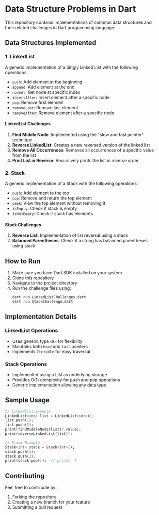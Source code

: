 # Data Structure Problems in Dart

This repository contains implementations of common data structures and their related challenges in Dart programming language.

## Data Structures Implemented

### 1. LinkedList
A generic implementation of a Singly Linked List with the following operations:
- `push`: Add element at the beginning
- `append`: Add element at the end
- `nodeAt`: Get node at specific index
- `insertAfter`: Insert element after a specific node
- `pop`: Remove first element
- `removeLast`: Remove last element
- `removeAfter`: Remove element after a specific node

#### LinkedList Challenges
1. **Find Middle Node**: Implemented using the "slow and fast pointer" technique
2. **Reverse LinkedList**: Creates a new reversed version of the linked list
3. **Remove All Occurrences**: Removes all occurrences of a specific value from the list
4. **Print List in Reverse**: Recursively prints the list in reverse order

### 2. Stack
A generic implementation of a Stack with the following operations:
- `push`: Add element to the top
- `pop`: Remove and return the top element
- `peek`: View the top element without removing it
- `isEmpty`: Check if stack is empty
- `isNotEmpty`: Check if stack has elements

#### Stack Challenges
1. **Reverse List**: Implementation of list reversal using a stack
2. **Balanced Parentheses**: Check if a string has balanced parentheses using stack

## How to Run

1. Make sure you have Dart SDK installed on your system
2. Clone this repository
3. Navigate to the project directory
4. Run the challenge files using:
   ```bash
   dart run LinkedListChallenges.dart
   dart run StackChallenge.dart
   ```

## Implementation Details

### LinkedList Operations
- Uses generic type `<E>` for flexibility
- Maintains both `head` and `tail` pointers
- Implements `Iterable` for easy traversal

### Stack Operations
- Implemented using a List as underlying storage
- Provides O(1) complexity for push and pop operations
- Generic implementation allowing any data type

## Sample Usage

```dart
// LinkedList Example
LinkedList<int> list = LinkedList<int>();
list.push(1);
list.push(2);
print(findMiddleNode(list)?.value);
print(reverseLinkedList(list));

// Stack Example
Stack<int> stack = Stack<int>();
stack.push(1);
stack.push(2);
print(stack.pop());  // prints: 2
```

## Contributing

Feel free to contribute by:
1. Forking the repository
2. Creating a new branch for your feature
3. Submitting a pull request


